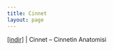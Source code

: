 ```yaml
---
title: Cinnet
layout: page
---
```


<a href="https://cloud.mail.ru/public/dc4af1ee1a69/Cinnet%20-%20Cinnetin%20Anatomisi" target="_blank">[indir]</a>   |   Cinnet &#8211; Cinnetin Anatomisi